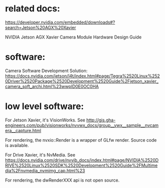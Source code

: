 # related docs:
https://developer.nvidia.com/embedded/downloads#?search=Jetson%20AGX%20Xavier      

NVIDIA Jetson AGX Xavier Camera Module Hardware Design Guide 

# software: 

Camera Software Development Solution:   
https://docs.nvidia.com/jetson/l4t/index.html#page/Tegra%2520Linux%2520Driver%2520Package%2520Development%2520Guide%2Fjetson_xavier_camera_soft_archi.html%23wwpID0E0OC0HA   


# low level software:

For Jetson Xavier, it's VisionWorks. See http://gis.gha-engineers.com/pub/visionworks/nvvwx_docs/group__vwx__sample__nvcamera__capture.html

For rendering, the nvxio::Render is a wrapper of GLfw render. Source code is available.

For Drive Xavier, it's NvMedia. See https://docs.nvidia.com/drive/nvvib_docs/index.html#page/NVIDIA%2520DRIVE%2520Linux%2520SDK%2520Development%2520Guide%2FMultimedia%2Fnvmedia_nvmimg_cap.html%23

For rendering, the dwRenderXXX api is not open source.
